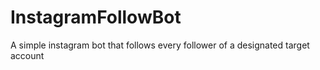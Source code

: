 # InstagramFollowBot
A simple instagram bot that follows every follower of a designated target account
